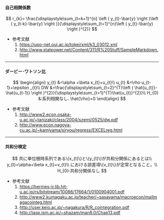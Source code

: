 #### 自己相関係数

$$
r_{k}= \frac{\displaystyle\sum_{t=k+1}^{n} \left ( y_{t}-\bar{y} \right )\left ( y_{t-k}-\bar{y}  \right )}{\displaystyle\sum_{t=1}^{n}\left ( y_{t}-\bar{y} \right )^{2}}
$$

- 参考文献
    1. https://upo-net.ouj.ac.jp/tokei/xml/k3_03012.xml
    1. http://www.statpower.net/Content/311/R%20Stuff/SampleMarkdown.html

***

#### ダービー･ワトソン比

$$
\begin{align}
y_{t} &=\alpha +\beta x_{t}+u_{t}\\
u_{t} &=\rho u_{t-1}+\epsilon _{t}\\
DW &=\frac{\displaystyle\sum_{t=2}^{T}\left ( \hat{u_{t}}-\hat{u_{t-1}} \right )^{2}}{\displaystyle\sum_{t=1}^{T}\hat{u_{t}}^{2}}\\
H_{0} &:系列相関なし. \hat{\rho}=0
\end{align}
$$

- 参考文献
    1. http://www2.econ.osaka-u.ac.jp/~tanizaki/class/2004/szemi/0525/dw.pdf
    1. http://www.econ.nagoya-cu.ac.jp/~kamiyama/siryou/regress/EXCELreg.html

***

#### 共和分検定

$$
共に単位根時系列である\{x_{t}\}と\{y_{t}\}が共和分関係にあるとは\\
y_{t}=\alpha+\beta x_{t}+v_{t}\\
における誤差項\{v_{t}\}が定常となること。\\
H_{0}:共和分関係なし
$$

- 参考文献
    1. https://hermes-ir.lib.hit-u.ac.jp/rs/bitstream/10086/17664/1/0100904001.pdf
    1. http://www2.kumagaku.ac.jp/teacher/~sasayama/macroecon/mailmagacointeg.html
    1. http://user.keio.ac.jp/~nagakura/R/R_cointegration.pdf
    1. http://jasp.ism.ac.jp/~shazam/man8.0/Chap13.pdf
